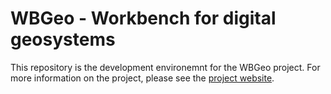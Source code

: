 # WBGeo - Workbench for digital geosystems

This repository is the development environemnt for the WBGeo project. For more information on the project, please see the [project website](https://www.cg3.rwth-aachen.de/cms/cg3/Forschung/Aktuelle-Projekte/~bgggfq/WBGeo/lidx/1/).
